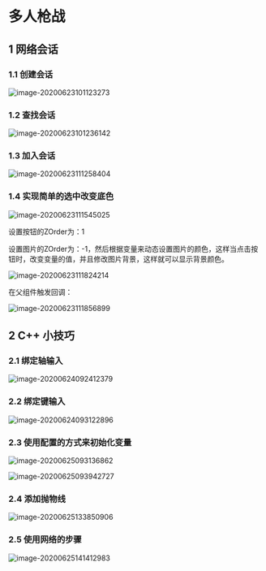 # 多人枪战

## 1 网络会话

### 1.1 创建会话

![image-20200623101123273](C:\Users\JHxuhuan2\AppData\Roaming\Typora\typora-user-images\image-20200623101123273.png)

### 1.2 查找会话

![image-20200623101236142](C:\Users\JHxuhuan2\AppData\Roaming\Typora\typora-user-images\image-20200623101236142.png)



### 1.3 加入会话

![image-20200623111258404](C:\Users\JHxuhuan2\AppData\Roaming\Typora\typora-user-images\image-20200623111258404.png)



### 1.4 实现简单的选中改变底色

![image-20200623111545025](C:\Users\JHxuhuan2\AppData\Roaming\Typora\typora-user-images\image-20200623111545025.png)

设置按钮的ZOrder为：1

设置图片的ZOrder为：-1，然后根据变量来动态设置图片的颜色，这样当点击按钮时，改变变量的值，并且修改图片背景，这样就可以显示背景颜色。

![image-20200623111824214](C:\Users\JHxuhuan2\AppData\Roaming\Typora\typora-user-images\image-20200623111824214.png)

在父组件触发回调：

![image-20200623111856899](C:\Users\JHxuhuan2\AppData\Roaming\Typora\typora-user-images\image-20200623111856899.png)



## 2 C++ 小技巧

### 2.1 绑定轴输入

![image-20200624092412379](C:\Users\JHxuhuan2\AppData\Roaming\Typora\typora-user-images\image-20200624092412379.png)

### 2.2 绑定键输入

![image-20200624093122896](C:\Users\JHxuhuan2\AppData\Roaming\Typora\typora-user-images\image-20200624093122896.png)

### 2.3 使用配置的方式来初始化变量

![image-20200625093136862](C:\Users\JHxuhuan2\AppData\Roaming\Typora\typora-user-images\image-20200625093136862.png)



![image-20200625093942727](C:\Users\JHxuhuan2\AppData\Roaming\Typora\typora-user-images\image-20200625093942727.png)



### 2.4 添加抛物线

![image-20200625133850906](C:\Users\JHxuhuan2\AppData\Roaming\Typora\typora-user-images\image-20200625133850906.png)



### 2.5 使用网络的步骤

![image-20200625141412983](C:\Users\JHxuhuan2\AppData\Roaming\Typora\typora-user-images\image-20200625141412983.png)